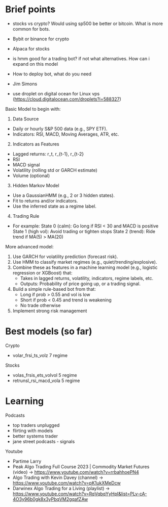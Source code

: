 
# Brief points
- stocks vs crypto? Would using sp500 be better or bitcoin. What is more common for bots.
- Bybit or binance for crypto
- Alpaca for stocks
- is hmm good for a trading bot? if not what alternatives. How can i expand on this model
- How to deploy bot, what do you need
- Jim Simons

- use droplet on digital ocean for Linux vps (https://cloud.digitalocean.com/droplets?i=588327)

Basic Model to begin with:
1. Data Source
- Daily or hourly S&P 500 data (e.g., SPY ETF).
- Indicators: RSI, MACD, Moving Averages, ATR, etc.

2. Indicators as Features
- Lagged returns: r_t, r_{t-1}, r_{t-2}
- RSI
- MACD signal
- Volatility (rolling std or GARCH estimate)
- Volume (optional)

3. Hidden Markov Model
- Use a GaussianHMM (e.g., 2 or 3 hidden states).
- Fit to returns and/or indicators.
- Use the inferred state as a regime label.

4. Trading Rule
- For example:
    State 0 (calm): Go long if RSI < 30 and MACD is positive
    State 1 (high vol): Avoid trading or tighten stops
    State 2 (trend): Ride trend if MA(5) > MA(20)

More advanced model:

1. Use GARCH for volatility prediction (forecast risk).
2. Use HMM to classify market regimes (e.g., quiet/trending/explosive).
3. Combine these as features in a machine learning model (e.g., logistic regression or XGBoost) that:
    - Takes in lagged returns, volatility, indicators, regime labels, etc.
    - Outputs: Probability of price going up, or a trading signal.
4. Build a simple rule-based bot from that:
    - Long if prob > 0.55 and vol is low
    - Short if prob < 0.45 and trend is weakening
    - No trade otherwise
5. Implement strong risk management

# Best models (so far)

Crypto
- volar_frsi_ts_volz 7 regime

Stocks
- volas_frsis_ets_volvol 5 regime
- retrunsl_rsi_macd_vola 5 regime

# Learning

Podcasts
- top traders unplugged
- flirting with models
- better systems trader
- jane street podcasts - signals

Youtube
- Partime Larry
 - Peak Algo Trading Full Course 2023 | Commodity Market Futures (video) -> https://www.youtube.com/watch?v=rrbahhoePN4
 - Algo Trading with Kevin Davey (channel) -> https://www.youtube.com/watch?v=pK1ukXMeDcw
 - Darwinex Algo Trading for a Living (playlist) -> https://www.youtube.com/watch?v=RqVqbqYyHpI&list=PLv-cA-4O3y96b0gk8x3yPbqVM2gqafZAw
 